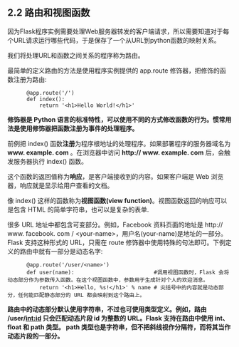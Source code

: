 ## 2.2 路由和视图函数

因为Flask程序实例需要处理Web服务器转发的客户端请求，所以需要知道对于每个URL请求运行哪些代码，于是保存了一个从URL到python函数的映射关系。

我们将处理URL和函数之间关系的程序称为路由。

最简单的定义路由的方法是使用程序实例提供的 app.route 修饰器，把修饰的函数注册为路由:

```
      @app.route('/')
      def index():
          return '<h1>Hello World!</h1>'
```

**修饰器是 Python 语言的标准特性，可以使用不同的方式修改函数的行为。惯常用法是使用修饰器把函数注册为事件的处理程序。**

前例把 index() 函数**注册**为程序根地址的处理程序。如果部署程序的服务器域名为 **www. example. com** 。在浏览器中访问 **http:// www. example. com** 后，会触发服务器执行 index() 函数。

这个函数的返回值称为**响应**，是客户端接收到的内容。如果客户端是 Web 浏览器，响应就是显示给用户查看的文档。

像 index() 这样的函数称为**视图函数(view function)**。视图函数返回的响应可以是包含 HTML 的简单字符串，也可以是复杂的表单.

很多 URL 地址中都包含可变部分。例如，Facebook 资料页面的地址是 http:// www. facebook. com / \<your-name\>，用户名(your-name)是地址的一部分。Flask 支持这种形式的 URL，只需在 route 修饰器中使用特殊的句法即可。下例定义的路由中就有一部分是动态名字:

```
      @app.route('/user/<name>')
      def user(name):                         #调用视图函数时，Flask 会将动态部分作为参数传入函数。在这个视图函数中，参数用于生成针对个人的欢迎消息。
          return '<h1>Hello, %s!</h1>' % name # 尖括号中的内容就是动态部分，任何能匹配静态部分的 URL 都会映射到这个路由上。
```

**路由中的动态部分默认使用字符串，不过也可使用类型定义。例如，路由 /user/<int:id> 只会匹配动态片段 id 为整数的 URL。Flask 支持在路由中使用 int、float 和 path 类型。 path 类型也是字符串，但不把斜线视作分隔符，而将其当作动态片段的一部分。**
